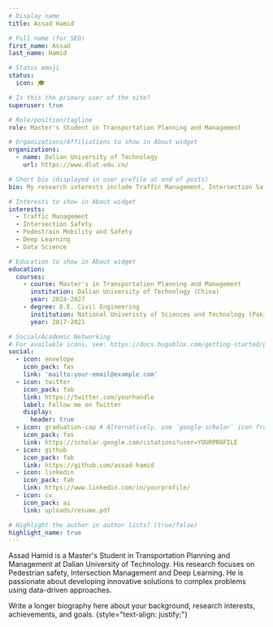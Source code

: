 ```yaml
---
# Display name
title: Assad Hamid

# Full name (for SEO)
first_name: Assad
last_name: Hamid

# Status emoji
status:
  icon: 🎓

# Is this the primary user of the site?
superuser: true

# Role/position/tagline
role: Master's Student in Transportation Planning and Management

# Organizations/Affiliations to show in About widget
organizations:
  - name: Dalian University of Technology
    url: https://www.dlut.edu.cn/

# Short bio (displayed in user profile at end of posts)
bio: My research interests include Traffic Management, Intersection Safety, Pedestrain Mobility and Safety, Deep Learning and data science.

# Interests to show in About widget
interests:
  - Traffic Management
  - Intersection Safety
  - Pedestrain Mobility and Safety
  - Deep Learning 
  - Data Science

# Education to show in About widget
education:
  courses:
    - course: Master's in Transportation Planning and Management
      institution: Dalian University of Technology (China)
      year: 2024-2027
    - degree: B.E. Civil Engineering
      institution: National Univeristy of Sciences and Technology (Pakistan) 
      year: 2017-2021

# Social/Academic Networking
# For available icons, see: https://docs.hugoblox.com/getting-started/page-builder/#icons
social:
  - icon: envelope
    icon_pack: fas
    link: 'mailto:your-email@example.com'
  - icon: twitter
    icon_pack: fab
    link: https://twitter.com/yourhandle
    label: Follow me on Twitter
    display:
      header: true
  - icon: graduation-cap # Alternatively, use `google-scholar` icon from `ai` icon pack
    icon_pack: fas
    link: https://scholar.google.com/citations?user=YOURPROFILE
  - icon: github
    icon_pack: fab
    link: https://github.com/assad-hamid
  - icon: linkedin
    icon_pack: fab
    link: https://www.linkedin.com/in/yourprofile/
  - icon: cv
    icon_pack: ai
    link: uploads/resume.pdf

# Highlight the author in author lists? (true/false)
highlight_name: true
---
```


Assad Hamid is a Master's Student in Transportation Planning and Management at Dalian University of Technology. His research focuses on Pedestrian safety, Intersection Management and Deep Learning. He is passionate about developing innovative solutions to complex problems using data-driven approaches.

Write a longer biography here about your background, research interests, achievements, and goals.
{style="text-align: justify;"}
